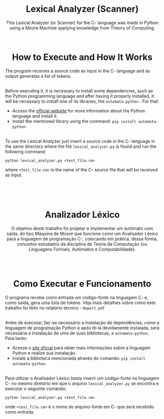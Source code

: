 <h1 align='center'> Lexical Analyzer (Scanner) </h1>

<p align='center'> This Lexical Analyzer (or Scanner) for the C- language was made in Python using a Moore Machine applying knowledge from Theory of Computing.</p> 

<br>


<h1 align='center'> How to Execute and How It Works </h1>

The program receives a source code as input
in the C- language and as output generates a list of tokens.

<br>Before executing it, it is necessary to install some dependencies, such as the Python programming language and after having it properly installed, it will be necessary to install one of its libraries, the ```automata-python``` . For that: <br>
* Access the [official website](https://www.python.org/downloads/) for more information about the Python language and install it. <br>
* Install the mentioned library using the command: ```pip install automata-python```.

<br>To use the Lexical Analyzer just insert a
source code in the C- language in the same directory where
the file ```lexical_analyzer.py``` is found and run
the following command: <br>
```
python lexical_analyzer.py <test_file.cm>
```
where ```<test_file.cm>``` is the name of the C- source file that will be received as input.


<br> <br> <br>


<h1 align='center'> Analizador Léxico </h1>

<p align='center'> O objetivo deste trabalho foi projetar e implementar um autômato com saída, do tipo
Máquina de Moore que funcione como um Analisador Léxico para a linguagem de programação C-, colocando
em prática, dessa forma, conceitos estudados da disciplina de Teoria da Computação (ou Linguagens Formais, Autômatos e Computabilidade).</p> <br>


<br>


<h1 align='center'> Como Executar e Funcionamento </h1>

O programa recebe como entrada um código-fonte
na linguagem C- e, como saída, gera uma lista de tokens. Veja mais detalhes sobre como este trabalho foi feito no relatório técnico -  `Report.pdf`

<br>Antes de executar, faz-se necessário a instalação de dependências, como a linguagem de programação Python e após tê-la devidamente instalada, será necessária a instalação de uma de suas bibliotecas, a ```automata-python```. Para tanto: <br>
* Acesse o [site oficial](https://www.python.org/downloads/) para obter mais informações sobre a linguagem Python e realize sua instalação. <br> 
* Instale a biblioteca mencionada através do comando: ```pip install automata-python```.

<br>Para utilizar o Analisador Léxico basta inserir um 
código-fonte na linguagem C- no mesmo diretório em que 
o arquivo ```lexical_analyzer.py``` se encontra e executar 
o seguinte comando: <br>
```
python lexical_analyzer.py <test_file.cm>
```
onde ```<test_file.cm>``` é o nome do arquivo-fonte em C- que será recebido como entrada.
